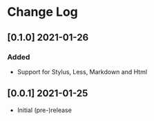 # Change Log

## [0.1.0] 2021-01-26
### Added
- Support for Stylus, Less, Markdown and Html

## [0.0.1] 2021-01-25
- Initial (pre-)release
